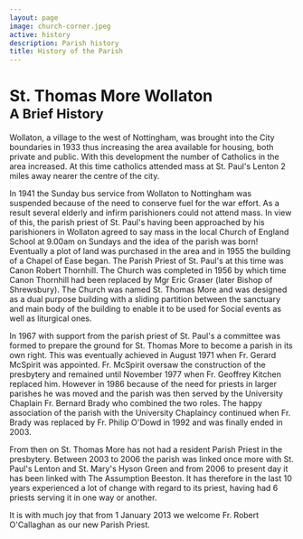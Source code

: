 ```yaml
---
layout: page
image: church-corner.jpeg
active: history
description: Parish history
title: History of the Parish
---
```


# St. Thomas More Wollaton<br /><small>A Brief History</small>

Wollaton, a village to the west of Nottingham, was brought into the City boundaries in 1933 thus increasing the area available for housing, both private and public. With this development the number of Catholics in the area increased. At this time catholics attended mass at St. Paul's Lenton 2 miles away nearer the centre of the city.

In 1941 the Sunday bus service from Wollaton to Nottingham was suspended because of the need to conserve fuel for the war effort. As a result several elderly and infirm parishioners could not attend mass. In view of this, the parish priest of St. Paul's having been approached by his parishioners in Wollaton agreed to say mass in the local Church of England School at 9.00am on Sundays and the idea of the parish was born! Eventually a plot of land was purchased in the area and in 1955 the building of a Chapel of Ease began. The Parish Priest of St. Paul's at this time was Canon Robert Thornhill. The Church was completed in 1956 by which time Canon Thornhill had been replaced by Mgr Eric Graser (later Bishop of Shrewsbury). The Church was named St. Thomas More and was designed as a dual purpose building with a sliding partition between the sanctuary and main body of the building to enable it to be used for Social events as well as liturgical ones.

In 1967 with support from the parish priest of St. Paul's a committee was formed to prepare the ground for St. Thomas More to become a parish in its own right. This was eventually achieved in August 1971 when Fr. Gerard McSpirit was appointed. Fr. McSpirit oversaw the construction of the presbytery and remained until November 1977 when Fr. Geoffrey Kitchen replaced him. However in 1986 because of the need for priests in larger parishes he was moved and the parish was then served by the University Chaplain Fr. Bernard Brady who combined the two roles. The happy association of the parish with the University Chaplaincy continued when Fr. Brady was replaced by Fr. Philip O'Dowd in 1992 and was finally ended in 2003.

From then on St. Thomas More has not had a resident Parish Priest in the presbytery. Between 2003 to 2006 the parish was linked once more with St. Paul's Lenton and St. Mary's Hyson Green and from 2006 to present day it has been linked with The Assumption Beeston. It has therefore in the last 10 years experienced a lot of change with regard to its priest, having had 6 priests serving it in one way or another.

It is with much joy that from 1 January 2013 we welcome Fr. Robert O'Callaghan
as our new Parish Priest.

